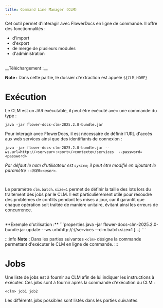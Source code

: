 ```yaml
---
title: Command Line Manager (CLM)
---
```


Cet outil permet d'interagir avec FlowerDocs en ligne de commande. Il offre des fonctionnalités :

* d'import
* d'export
* de merge de plusieurs modules
* d'administration

<br/>
__Téléchargement :__

__Note :__ Dans cette partie, le dossier d'extraction est appelé ``${CLM_HOME}``


# Exécution



Le CLM est un JAR exécutable, il peut être exécuté avec une commande du type : 

```properties
java -jar flower-docs-clm-2025.2.0-bundle.jar
```

Pour interagir avec FlowerDocs, il est nécessaire de définir l'URL d'accès aux web services ainsi que des identifiants de connexion : 

```properties
java -jar flower-docs-clm-2025.2.0-bundle.jar --ws.url=http://<serveur>:<port>/<contexte>/services	--password=<password>
```

*Par défaut le nom d'utilisateur est `system`, il peut être modifié en ajoutant le paramètre `--USER=<user>`.*

<br/>

Le paramètre `clm.batch.size=1` permet de définir la taille des lots lors du traitement des jobs par le CLM. Il est particulièrement utile pour résoudre des problèmes de conflits pendant les mises à jour, car il garantit que chaque opération soit traitée de manière unitaire, évitant ainsi les erreurs de concurrence.

<br/>
**Exemple d'utilisation :**
```properties
java -jar flower-docs-clm-2025.2.0-bundle.jar update --ws.url=http://<serveur>:<port>/<contexte>/services --clm.batch.size=1 […]
```
 

:::info
__Note :__ Dans les parties suivantes ``<clm>`` désigne la commande permettant d'exécuter le CLM en ligne de commande.
:::

# Jobs

Une liste de jobs est à fournir au CLM afin de lui indiquer les instructions à exécuter. Ces jobs sont à fournir après la commande d'exécution du CLM :


```properties
<clm> job1 job2
```

Les différents jobs possibles sont listés dans les parties suivantes.